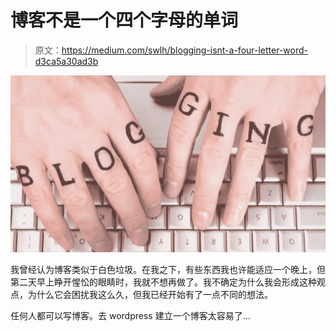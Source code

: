 # 博客不是一个四个字母的单词

> 原文：<https://medium.com/swlh/blogging-isnt-a-four-letter-word-d3ca5a30ad3b>

![](img/7dc5d0d47e4c5c16e3d03fdc5971c692.png)

我曾经认为博客类似于白色垃圾。在我之下，有些东西我也许能适应一个晚上，但第二天早上睁开惺忪的眼睛时，我就不想再做了。我不确定为什么我会形成这种观点，为什么它会困扰我这么久，但我已经开始有了一点不同的想法。

任何人都可以写博客。去 wordpress 建立一个博客太容易了…